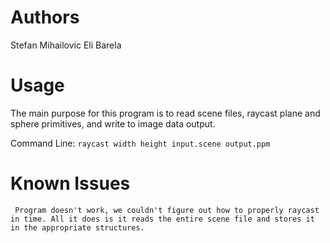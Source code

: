 # Authors

Stefan Mihailovic
Eli Barela

# Usage

The main purpose for this program is to read scene files, raycast plane and sphere primitives, and write to image data output. 

Command Line: ``` raycast width height input.scene output.ppm ``` 


# Known Issues
	 Program doesn't work, we couldn't figure out how to properly raycast in time. All it does is it reads the entire scene file and stores it in the appropriate structures.

